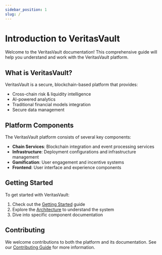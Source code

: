 ```yaml
---
sidebar_position: 1
slug: /
---
```


# Introduction to VeritasVault

Welcome to the VeritasVault documentation! This comprehensive guide will help you understand and work with the VeritasVault platform.

## What is VeritasVault?

VeritasVault is a secure, blockchain-based platform that provides:

- Cross-chain risk & liquidity intelligence
- AI-powered analytics
- Traditional financial models integration
- Secure data management

## Platform Components

The VeritasVault platform consists of several key components:

- **Chain Services**: Blockchain integration and event processing services
- **Infrastructure**: Deployment configurations and infrastructure management
- **Gamification**: User engagement and incentive systems
- **Frontend**: User interface and experience components

## Getting Started

To get started with VeritasVault:

1. Check out the [Getting Started](/docs/getting-started) guide
2. Explore the [Architecture](/docs/architecture) to understand the system
3. Dive into specific component documentation

## Contributing

We welcome contributions to both the platform and its documentation. See our [Contributing Guide](/docs/contributing) for more information.
